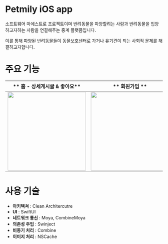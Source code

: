 # Petmily iOS app
소프트웨어 마에스트로 프로젝트이며 반려동물을 파양할려는 사람과 반려동물을 입양하고자하는 사람을 연결해주는 중계 플랫폼입니다.

이를 통해 파양된 반려동물들이 동물보호센터로 가거나 유기견이 되는 사회적 문제를 해결하고자합니다.

# 주요 기능

|** 홈 - 상세게시글 & 좋아요**|** 회원가입 **|** 프로필 수정 **|
|-|-|-|
|<img src="https://github.com/SWM-Petmily/SWM-iOS/assets/65723901/b40738a9-2e58-4943-9802-8a9c49790874" width="250"/>|<img src="https://github.com/SWM-Petmily/SWM-iOS/assets/65723901/4c75eb6e-f028-4089-933d-75298e3b15b7" width="250"/>|<img src="https://github.com/SWM-Petmily/SWM-iOS/assets/65723901/52bba269-771d-4817-a2e1-2be7be05b43a" width="250"/>|


# 사용 기술
- **아키텍쳐** : Clean Architercutre
- **UI** : SwiftUI
- **네트워크 통신** : Moya, CombineMoya
- **의존성 주입** : Swinject
- **비동기 처리** : Combine
- **이미지 처리** : NSCache


